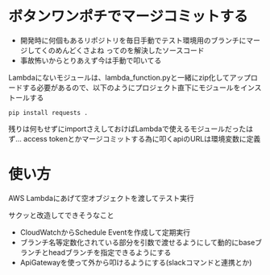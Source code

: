 # ボタンワンポチでマージコミットする
* 開発時に何個もあるリポジトリを毎日手動でテスト環境用のブランチにマージしてくのめんどくさよね ってのを解決したソースコード
* 事故怖いからとりあえず今は手動で叩いてる

Lambdaにないモジュールは、lambda_function.pyと一緒にzip化してアップロードする必要があるので、以下のようにプロジェクト直下にモジュールをインストールする
```
pip install requests .
```
残りは何もせずにimportさえしておけばLambdaで使えるモジュールだったはず...
access tokenとかマージコミットする為に叩くapiのURLは環境変数に定義

# 使い方
AWS Lambdaにあげて空オブジェクトを渡してテスト実行

サクッと改造してできそうなこと
* CloudWatchからSchedule Eventを作成して定期実行
* ブランチ名等定数化されている部分を引数で渡せるようにして動的にbaseブランチとheadブランチを指定できるようにする
* ApiGatewayを使って外から叩けるようにする(slackコマンドと連携とか)
